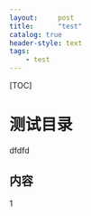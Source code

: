 ```yaml
---
layout:     post
title:      "test"
catalog: true
header-style: text
tags:
    - test
---
```

[TOC]

# 测试目录
dfdfd
## 内容
1